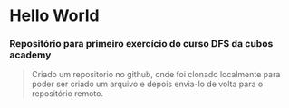 # **Hello World**

### Repositório para primeiro exercício do curso DFS da cubos academy
>Criado um repositorio no github, onde foi clonado localmente para poder ser criado um arquivo e depois envia-lo de volta para o repositório remoto.
